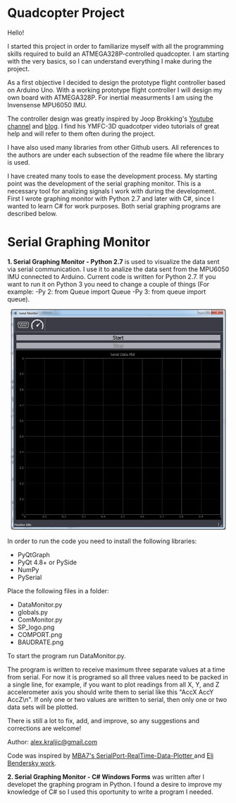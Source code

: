 # Quadcopter Project
Hello!

I started this project in order to familiarize myself with all the programming skills required to build an ATMEGA328P-controlled quadcopter. I am starting with the very basics, so I can understand everything I make during the project.

As a first objective I decided to design the prototype flight controller based on Arduino Uno. With a working prototype flight controller I will design my own board with ATMEGA328P. For inertial measurments I am using the Invensense MPU6050 IMU.

The controller design was greatly inspired by Joop Brokking's <a href="http://www.brokking.net">Youtube channel</a> and <a href="https://www.youtube.com/user/MacPuffdog/featured">blog</a>. I find his YMFC-3D quadcotper video tutorials of great help and will refer to them often during the project.

I have also used many libraries from other Github users. All references to the authors are under each subsection of the readme file where the library is used.

I have created many tools to ease the development process. My starting point was the development of the serial graphing monitor. This is a necessary tool for analizing signals I work with during the development. First I wrote graphing monitor with Python 2.7 and later with C#, since I wanted to learn C# for work purposes. Both serial graphing programs are described below.

<h1> Serial Graphing Monitor </h1>

<b>1. Serial Graphing Monitor - Python 2.7</b> is used to visualize the data sent via serial communication. I use it to analize the data sent from the MPU6050 IMU connected to Arduino. Current code is written for Python 2.7. If you want to run it on Python 3 you need to change a couple of things (For example: -Py 2: from Queue import Queue -Py 3: from queue import queue).

<div align="center">
<img src="Monitor.jpg" height="500">
</div>

In order to run the code you need to install the following libraries:
<ul>
  <li>PyQtGraph</li>
  <li>PyQt 4.8+ or PySide</li>
  <li>NumPy</li>
  <li>PySerial</li>
</ul>

Place the following files in a folder:

<ul>
  <li>DataMonitor.py</li>
  <li>globals.py</li>
  <li>ComMonitor.py</li>
  <li>SP_logo.png</li>
  <li>COMPORT.png</li>
  <li>BAUDRATE.png</li>
</ul>

To start the program run DataMonitor.py.

The program is written to receive maximum three separate values at a time from serial. For now it is programed so all three values need to be packed in a single line, for example, if you want to plot readings from all X, Y, and Z accelerometer axis you should write them to serial like this "AccX AccY AccZ\n". If only one or two values are written to serial, then only one or two data sets will be plotted.

There is still a lot to fix, add, and improve, so any suggestions and corrections are welcome!

Author: alex.kraljic@gmail.com

Code was inspired by <a href="https://github.com/mba7/SerialPort-RealTime-Data-Plotter"> MBA7's SerialPort-RealTime-Data-Plotter </a> and
<a href="http://eli.thegreenplace.net/2009/08/07/a-live-data-monitor-with-python-pyqt-and-pyserial/"> Eli Bendersky work</a>.

<b>2. Serial Graphing Monitor - C# Windows Forms</b> was written after I developet the graphing program in Python. I found a desire to improve my knowledge of C# so I used this oportunity  to write a program I needed.
